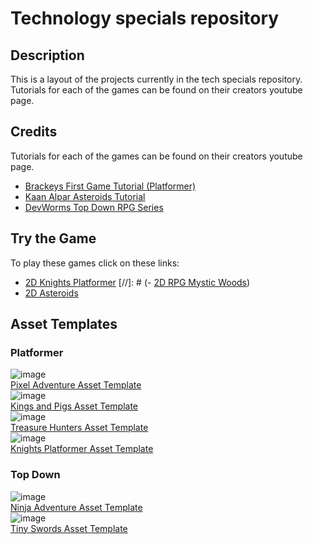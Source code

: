 # Technology specials repository
## Description
This is a layout of the projects currently in the tech specials repository.\
Tutorials for each of the games can be found on their creators youtube page.
## Credits
Tutorials for each of the games can be found on their creators youtube page.
- [Brackeys First Game Tutorial (Platformer)](https://youtu.be/LOhfqjmasi0?feature=shared)
- [Kaan Alpar Asteroids Tutorial](https://youtu.be/FmIo8iBV1W8?feature=shared)
- [DevWorms Top Down RPG Series](https://youtube.com/playlist?list=PL3cGrGHvkwn0zoGLoGorwvGj6dHCjLaGd&feature=shared)


## Try the Game
To play these games click on these links:
- [2D Knights Platformer](https://jvansant13.github.io/Technology-Specials/2d%20Knights%20Platformer/Game)
[//]:  #  (- [2D RPG Mystic Woods]())
- [2D Asteroids](https://jvansant13.github.io/Technology-Specials/Asteroids/Game)

## Asset Templates
### Platformer
![image](https://github.com/user-attachments/assets/e2114dad-b3e8-443c-ad7d-d64c2a401caf)\
[Pixel Adventure Asset Template](https://github.com/jvansant13/Technology-Specials/raw/refs/heads/main/Templates/Asset%20templates/pixel-adventure.zip)\
![image](https://github.com/user-attachments/assets/4c229156-f9cd-4b64-8f78-be2cfc566d4b)\
[Kings and Pigs Asset Template](https://github.com/jvansant13/Technology-Specials/raw/refs/heads/main/Templates/Asset%20templates/kings-and-pigs.zip)\
![image](https://github.com/user-attachments/assets/d5c2d601-3865-48fa-9ac6-8f9b8585083f)\
[Treasure Hunters Asset Template](https://github.com/jvansant13/Technology-Specials/raw/refs/heads/main/Templates/Asset%20templates/treasure-hunters.zip)\
![image](https://github.com/user-attachments/assets/5b1884e5-c625-4d5b-86a5-17d640061e52)\
[Knights Platformer Asset Template](https://github.com/jvansant13/Technology-Specials/raw/refs/heads/main/Templates/Asset%20templates/2d_platformer_template.zip)

### Top Down
![image](https://github.com/user-attachments/assets/e99cf9c0-19d2-4492-838e-c41c35907b74)\
[Ninja Adventure Asset Template](https://github.com/jvansant13/Technology-Specials/raw/refs/heads/main/Templates/Asset%20templates/ninja-adventure.zip)\
![image](https://github.com/user-attachments/assets/99dfa237-9f51-43ff-a66d-c518a7b78a74)\
[Tiny Swords Asset Template](https://github.com/jvansant13/Technology-Specials/raw/refs/heads/main/Templates/Asset%20templates/tiny-swords.zip)



